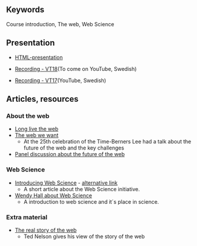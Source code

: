 ## Keywords
Course introduction, The web, Web Science

## Presentation
- [HTML-presentation](https://rawgit.com/1dv527/syllabus/master/lectures/00/index.html#/)
- [Recording - VT18](#)(To come on YouTube, Swedish)

- [Recording - VT17](https://youtu.be/hEND8Ao5YFQ)(YouTube, Swedish)

## Articles, resources

### About the web
- [Long live the web](http://www.cs.uu.nl/docs/vakken/b1iuw/materiaal/lit/Long%20Live%20the%20Web%20-%20A%20Call%20for%20Continued%20Open%20Standards%20and%20Neutrality.pdf)
- [The web we want](https://www.youtube.com/watch?v=fvYxPMdcgjo)
  - At the 25th celebration of the Time-Berners Lee had a talk about the future of the web  and the key challenges
- [Panel discussion about the future of the web](http://ieeexplore.ieee.org/stamp/stamp.jsp?arnumber=7111894)

### Web Science
- [Introducing Web Science](http://eprints.soton.ac.uk/266555/1/CACM.pdf)  -  [alternative link](http://cacm.acm.org/magazines/2008/7/5366-web-science/fulltext)
  - A short article about the Web Science initiative.
- [Wendy Hall about Web Science](https://www.youtube.com/watch?v=oo-5BTv3XzU)
  - A introduction to web science and it´s place in science.

### Extra material
- [The real story of the web](http://www.youtube.com/watch?v=gWDPhEvKuRY)
  - Ted Nelson gives his view of the story of the web
